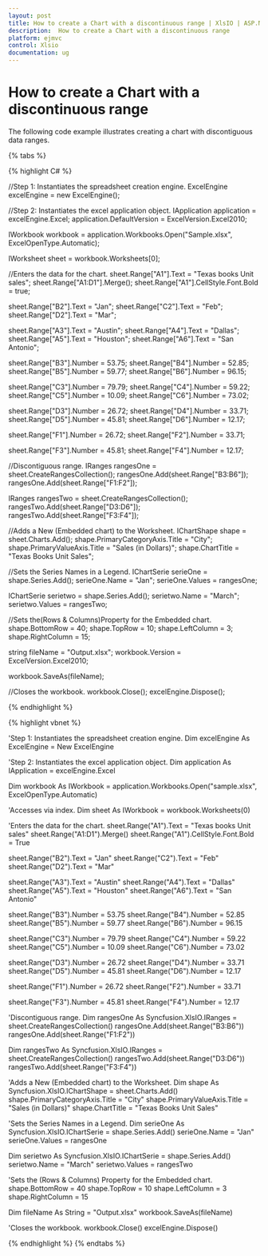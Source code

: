 ```yaml
---
layout: post
title: How to create a Chart with a discontinuous range | XlsIO | ASP.NET MVC | Syncfusion
description:  How to create a Chart with a discontinuous range
platform: ejmvc
control: Xlsio
documentation: ug
---
```


# How to create a Chart with a discontinuous range

The following code example illustrates creating a chart with discontiguous data ranges.

{% tabs %} 
 
{% highlight C# %}

//Step 1: Instantiates the spreadsheet creation engine.
ExcelEngine excelEngine = new ExcelEngine();

//Step 2: Instantiates the excel application object.
IApplication application = excelEngine.Excel;
application.DefaultVersion = ExcelVersion.Excel2010;
 
IWorkbook workbook = application.Workbooks.Open("Sample.xlsx", ExcelOpenType.Automatic);
 
IWorksheet sheet = workbook.Worksheets[0];
 
//Enters the data for the chart.
sheet.Range["A1"].Text = "Texas books Unit sales";
sheet.Range["A1:D1"].Merge();
sheet.Range["A1"].CellStyle.Font.Bold = true;
 
sheet.Range["B2"].Text = "Jan";
sheet.Range["C2"].Text = "Feb";
sheet.Range["D2"].Text = "Mar";
 
sheet.Range["A3"].Text = "Austin";
sheet.Range["A4"].Text = "Dallas";
sheet.Range["A5"].Text = "Houston";
sheet.Range["A6"].Text = "San Antonio";
 
sheet.Range["B3"].Number = 53.75;
sheet.Range["B4"].Number = 52.85;
sheet.Range["B5"].Number = 59.77;
sheet.Range["B6"].Number = 96.15;
 
sheet.Range["C3"].Number = 79.79;
sheet.Range["C4"].Number = 59.22;
sheet.Range["C5"].Number = 10.09;
sheet.Range["C6"].Number = 73.02;
 
sheet.Range["D3"].Number = 26.72;
sheet.Range["D4"].Number = 33.71;
sheet.Range["D5"].Number = 45.81;
sheet.Range["D6"].Number = 12.17;
 
sheet.Range["F1"].Number = 26.72;
sheet.Range["F2"].Number = 33.71;
 
sheet.Range["F3"].Number = 45.81;
sheet.Range["F4"].Number = 12.17;
 
//Discontiguous range.
IRanges rangesOne = sheet.CreateRangesCollection();
rangesOne.Add(sheet.Range["B3:B6"]);
rangesOne.Add(sheet.Range["F1:F2"]);
 
IRanges rangesTwo = sheet.CreateRangesCollection();
rangesTwo.Add(sheet.Range["D3:D6"]);
rangesTwo.Add(sheet.Range["F3:F4"]);
 
//Adds a New (Embedded chart) to the Worksheet.
IChartShape shape = sheet.Charts.Add();
shape.PrimaryCategoryAxis.Title = "City";
shape.PrimaryValueAxis.Title = "Sales (in Dollars)";
shape.ChartTitle = "Texas Books Unit Sales";
 
//Sets the Series Names in a Legend.
IChartSerie serieOne = shape.Series.Add();
serieOne.Name = "Jan";
serieOne.Values = rangesOne;
 
IChartSerie serietwo = shape.Series.Add();
serietwo.Name = "March";
serietwo.Values = rangesTwo;
 
//Sets the(Rows & Columns)Property for the Embedded chart.
shape.BottomRow = 40;
shape.TopRow = 10;
shape.LeftColumn = 3;
shape.RightColumn = 15;
 
string fileName = "Output.xlsx";
workbook.Version = ExcelVersion.Excel2010;
 
workbook.SaveAs(fileName);
 
//Closes the workbook.
workbook.Close();
excelEngine.Dispose(); 
     
{% endhighlight %}    


{% highlight vbnet %}

'Step 1: Instantiates the spreadsheet creation engine.
Dim excelEngine As ExcelEngine = New ExcelEngine
 
'Step 2: Instantiates the excel application object.
Dim application As IApplication = excelEngine.Excel
 
Dim workbook As IWorkbook = application.Workbooks.Open("sample.xlsx", ExcelOpenType.Automatic)
 
'Accesses via index.
Dim sheet As IWorkbook = workbook.Worksheets(0)
 
'Enters the data for the chart.
sheet.Range("A1").Text = "Texas books Unit sales"
sheet.Range("A1:D1").Merge()
sheet.Range("A1").CellStyle.Font.Bold = True
 
sheet.Range("B2").Text = "Jan"
sheet.Range("C2").Text = "Feb"
sheet.Range("D2").Text = "Mar"
 
sheet.Range("A3").Text = "Austin"
sheet.Range("A4").Text = "Dallas"
sheet.Range("A5").Text = "Houston"
sheet.Range("A6").Text = "San Antonio"
 
sheet.Range("B3").Number = 53.75
sheet.Range("B4").Number = 52.85
sheet.Range("B5").Number = 59.77
sheet.Range("B6").Number = 96.15
 
sheet.Range("C3").Number = 79.79
sheet.Range("C4").Number = 59.22
sheet.Range("C5").Number = 10.09
sheet.Range("C6").Number = 73.02
 
sheet.Range("D3").Number = 26.72
sheet.Range("D4").Number = 33.71
sheet.Range("D5").Number = 45.81
sheet.Range("D6").Number = 12.17
 
sheet.Range("F1").Number = 26.72
sheet.Range("F2").Number = 33.71
 
sheet.Range("F3").Number = 45.81
sheet.Range("F4").Number = 12.17
 
'Discontiguous range.
Dim rangesOne As Syncfusion.XlsIO.IRanges = sheet.CreateRangesCollection()
rangesOne.Add(sheet.Range("B3:B6"))
rangesOne.Add(sheet.Range("F1:F2"))
 
Dim rangesTwo As Syncfusion.XlsIO.IRanges = sheet.CreateRangesCollection()
rangesTwo.Add(sheet.Range("D3:D6"))
rangesTwo.Add(sheet.Range("F3:F4"))
 
'Adds a New (Embedded chart) to the Worksheet.
Dim shape As Syncfusion.XlsIO.IChartShape = sheet.Charts.Add()
shape.PrimaryCategoryAxis.Title = "City"
shape.PrimaryValueAxis.Title = "Sales (in Dollars)"
shape.ChartTitle = "Texas Books Unit Sales"
 
'Sets the Series Names in a Legend.
Dim serieOne As Syncfusion.XlsIO.IChartSerie = shape.Series.Add()
serieOne.Name = "Jan"
serieOne.Values = rangesOne
 
Dim serietwo As Syncfusion.XlsIO.IChartSerie = shape.Series.Add()
serietwo.Name = "March"
serietwo.Values = rangesTwo
 
'Sets the (Rows & Columns) Property for the Embedded chart.
shape.BottomRow = 40
shape.TopRow = 10
shape.LeftColumn = 3
shape.RightColumn = 15
 
Dim fileName As String = "Output.xlsx"
workbook.SaveAs(fileName)
 
'Closes the workbook.
workbook.Close()
excelEngine.Dispose()

{% endhighlight %}
{% endtabs %}
